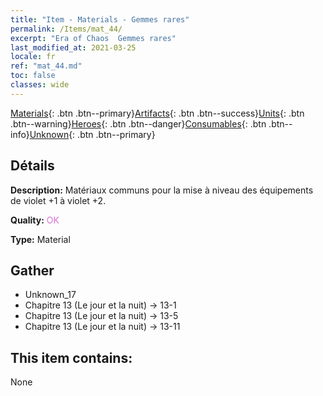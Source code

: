 ```yaml
---
title: "Item - Materials - Gemmes rares"
permalink: /Items/mat_44/
excerpt: "Era of Chaos  Gemmes rares"
last_modified_at: 2021-03-25
locale: fr
ref: "mat_44.md"
toc: false
classes: wide
---
```

 [Materials](/fr/Items/){: .btn .btn--primary}[Artifacts](/fr/Items/Artifacts/){: .btn .btn--success}[Units](/fr/Items/Units/){: .btn .btn--warning}[Heroes](/fr/Items/Heroes/){: .btn .btn--danger}[Consumables](/fr/Items/Consumables/){: .btn .btn--info}[Unknown](/fr/Items/Unknown/){: .btn .btn--primary}

## Détails
 **Description:** Matériaux communs pour la mise à niveau des équipements de violet +1 à violet +2.

 **Quality:** <span style="color: #DA70D6">OK</span>

 **Type:** Material

## Gather

*    Unknown_17 
*    Chapitre 13 (Le jour et la nuit) -> 13-1 
*    Chapitre 13 (Le jour et la nuit) -> 13-5 
*    Chapitre 13 (Le jour et la nuit) -> 13-11 

## This item contains:

  None

